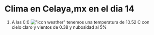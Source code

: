 # Clima en Celaya,mx en el dia 14

1. A las 0:0 !["icon weather"](http://openweathermap.org/img/w/01n.png) tenemos una temperatura de 10.52 C con cielo claro y  vientos de 0.38 y nubosidad al 5%
